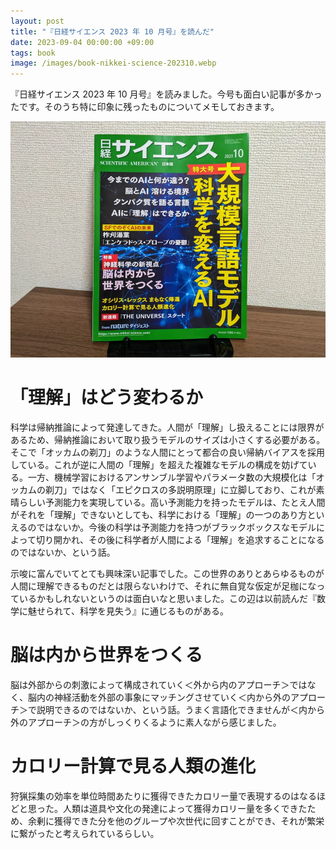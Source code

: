```yaml
---
layout: post
title: "『日経サイエンス 2023 年 10 月号』を読んだ"
date: 2023-09-04 00:00:00 +09:00
tags: book
image: /images/book-nikkei-science-202310.webp
---
```


『日経サイエンス 2023 年 10 月号』を読みました。今号も面白い記事が多かったです。そのうち特に印象に残ったものについてメモしておきます。

![表紙](/images/book-nikkei-science-202310.webp)

# 「理解」はどう変わるか

科学は帰納推論によって発達してきた。人間が「理解」し扱えることには限界があるため、帰納推論において取り扱うモデルのサイズは小さくする必要がある。そこで「オッカムの剃刀」のような人間にとって都合の良い帰納バイアスを採用している。これが逆に人間の「理解」を超えた複雑なモデルの構成を妨げている。一方、機械学習におけるアンサンブル学習やパラメータ数の大規模化は「オッカムの剃刀」ではなく「エピクロスの多説明原理」に立脚しており、これが素晴らしい予測能力を実現している。高い予測能力を持ったモデルは、たとえ人間がそれを「理解」できないとしても、科学における「理解」の一つのあり方といえるのではないか。今後の科学は予測能力を持つがブラックボックスなモデルによって切り開かれ、その後に科学者が人間による「理解」を追求することになるのではないか、という話。

示唆に富んでいてとても興味深い記事でした。この世界のありとあらゆるものが人間に理解できるものだとは限らないわけで、それに無自覚な仮定が足枷になっているかもしれないというのは面白いなと思いました。この辺は以前読んだ『数学に魅せられて、科学を見失う』に通じるものがある。

# 脳は内から世界をつくる

脳は外部からの刺激によって構成されていく＜外から内のアプローチ＞ではなく、脳内の神経活動を外部の事象にマッチングさせていく＜内から外のアプローチ＞で説明できるのではないか、という話。うまく言語化できませんが＜内から外のアプローチ＞の方がしっくりくるように素人ながら感じました。

# カロリー計算で見る人類の進化

狩猟採集の効率を単位時間あたりに獲得できたカロリー量で表現するのはなるほどと思った。人類は道具や文化の発達によって獲得カロリー量を多くできたため、余剰に獲得できた分を他のグループや次世代に回すことができ、それが繁栄に繋がったと考えられているらしい。